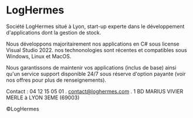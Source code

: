 # LogHermes

Société LogHermes situé à Lyon, start-up experte dans le développement d'applications dont la gestion de stock.

Nous développons majoritairement nos applications en C# sous license Visual Studio 2022. nos technonologies sont récentes et compatibles sous Windows, Linux et MacOS.

Nous garantissons de maintenir vos applications (inclus de base) ainsi qu'un service support disponible 24/7 sous réserve d'option payante (voir nos offres pour plus de renseignements).

Contact :
04 12 15 05 01 .
contact@loghermes.com .
1 BD MARIUS VIVIER MERLE à LYON 3EME (69003)

©LogHermes

